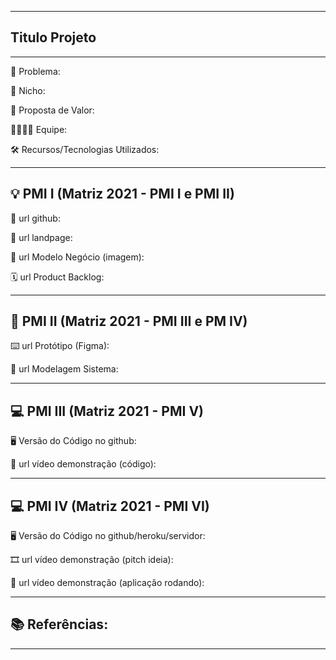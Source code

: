 -------------------
## Titulo Projeto ## 
-------------------
🙁 Problema: 

🙂 Nicho: 

🎁 Proposta de Valor: 

🧑‍💻👩‍💻 Equipe: 

🛠️ Recursos/Tecnologias Utilizados:

-------------------
## 💡 PMI I (Matriz 2021 - PMI I e PMI II) ##

🔗 url github:

🛬 url landpage:

🤝 url Modelo Negócio (imagem):

🗓️ url Product Backlog:

-------------------
## 📲 PMI II (Matriz 2021 - PMI III e PM IV) ##

⌨️ url Protótipo (Figma):

📝 url Modelagem Sistema:

-------------------
## 💻 PMI III (Matriz 2021 - PMI V) ##

🖥️ Versão do Código no github:

🎥 url vídeo demonstração (código):

-------------------
## 💻 PMI IV (Matriz 2021 - PMI VI) ##

🖥️ Versão do Código no github/heroku/servidor:

🎞️ url vídeo demonstração (pitch ideia):

🎥 url vídeo demonstração (aplicação rodando):

-------------------
## 📚 Referências: ##

-------------------
